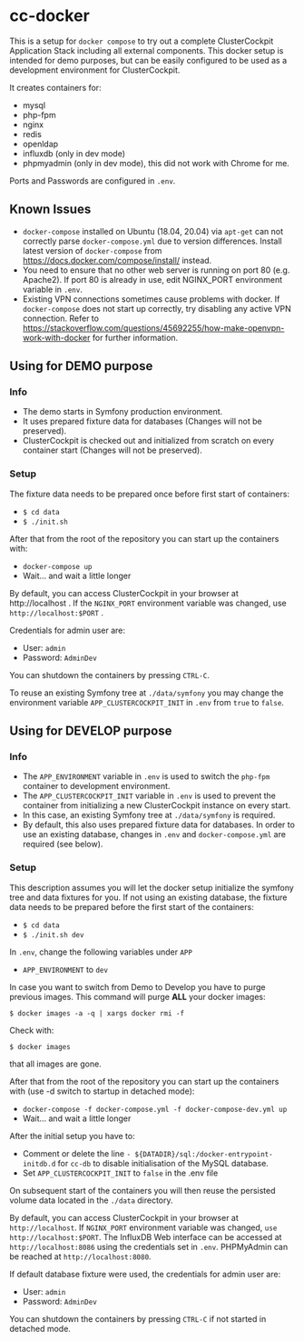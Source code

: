 # cc-docker

This is a setup for `docker compose` to try out a complete ClusterCockpit Application Stack including all external components. This docker setup is intended for demo purposes, but can be easily configured to be used as a development environment for ClusterCockpit.

It creates containers for:
* mysql
* php-fpm
* nginx
* redis
* openldap
* influxdb (only in dev mode)
* phpmyadmin (only in dev mode), this did not work with Chrome for me.

Ports and Passwords are configured in `.env`.

## Known Issues

* `docker-compose` installed on Ubuntu (18.04, 20.04) via `apt-get` can not correctly parse `docker-compose.yml` due to version differences. Install latest version of `docker-compose` from https://docs.docker.com/compose/install/ instead.
* You need to ensure that no other web server is running on port 80 (e.g. Apache2). If port 80 is already in use, edit NGINX_PORT environment variable in `.env`.
* Existing VPN connections sometimes cause problems with docker. If `docker-compose` does not start up correctly, try disabling any active VPN connection. Refer to https://stackoverflow.com/questions/45692255/how-make-openvpn-work-with-docker for further information.

## Using for DEMO purpose
### Info
* The demo starts in Symfony production environment.
* It uses prepared fixture data for databases (Changes will not be preserved).
* ClusterCockpit is checked out and initialized from scratch on every container start (Changes will not be preserved).

### Setup
The fixture data needs to be prepared once before first start of containers:
* `$ cd data`
* `$ ./init.sh`

After that from the root of the repository you can start up the containers with:
* `docker-compose up`
* Wait... and wait a little longer

By default, you can access ClusterCockpit in your browser at http://localhost . If the `NGINX_PORT` environment variable was changed, use `http://localhost:$PORT` .

Credentials for admin user are:
* User: `admin`
* Password: `AdminDev`

You can shutdown the containers by pressing `CTRL-C`.

To reuse an existing Symfony tree at `./data/symfony` you may change the environment variable `APP_CLUSTERCOCKPIT_INIT` in `.env` from `true` to `false`.

## Using for DEVELOP purpose
### Info
* The `APP_ENVIRONMENT` variable in `.env` is used to switch the `php-fpm` container to development environment.
* The `APP_CLUSTERCOCKPIT_INIT` variable in `.env` is used to prevent the container from initializing a new ClusterCockpit instance on every start.
* In this case, an existing Symfony tree at `./data/symfony` is required.
* By default, this also uses prepared fixture data for databases. In order to use an existing database, changes in `.env` and `docker-compose.yml` are required (see below).

### Setup
This description assumes you will let the docker setup initialize the symfony tree and data fixtures for you.
If not using an existing database, the fixture data needs to be prepared before the first start of the containers:
* `$ cd data`
* `$ ./init.sh dev`

In `.env`, change the following variables under `APP`
* `APP_ENVIRONMENT` to `dev`

In case you want to switch from Demo to Develop you have to purge previous images. This command will purge **ALL** your docker images:
```
$ docker images -a -q | xargs docker rmi -f
```

Check with:
```
$ docker images
```
that all images are gone.

After that from the root of the repository you can start up the containers with (use -d switch to startup in detached mode):
* `docker-compose -f docker-compose.yml -f docker-compose-dev.yml up`
* Wait... and wait a little longer

After the initial setup you have to:
* Comment or delete the line `- ${DATADIR}/sql:/docker-entrypoint-initdb.d` for `cc-db` to disable initialisation of the MySQL database.
* Set `APP_CLUSTERCOCKPIT_INIT` to `false` in the .env file

On subsequent start of the containers you will then reuse the persisted volume data located in the `./data` directory.

By default, you can access ClusterCockpit in your browser at `http://localhost`.
If `NGINX_PORT` environment variable was changed, `use http://localhost:$PORT`.
The InfluxDB Web interface can be accessed at `http://localhost:8086` using the credentials set in `.env`.
PHPMyAdmin can be reached at `http://localhost:8080`.

If default database fixture were used, the credentials for admin user are:
* User: `admin`
* Password: `AdminDev`

You can shutdown the containers by pressing `CTRL-C` if not started in detached mode.

